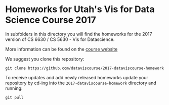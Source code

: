 # Homeworks for Utah's Vis for Data Science Course 2017
In subfolders in this directory you will find the homeworks for the 2017 version of CS 6630 / CS 5630 - Vis for Datascience. 

More information can be found on the [course website](http://dataviscourse.net/2017/homework/)

We suggest you clone this repository: 

``` 
git clone https://github.com/dataviscourse/2017-dataviscourse-homework
```

To receive updates and add newly released homeworks update your repository by cd-ing into the `2017-dataviscourse-homework` directory and running:

```
git pull
```